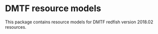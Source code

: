 # DMTF resource models

This package contains resource models for DMTF redfish version 2018.02 resources. 
